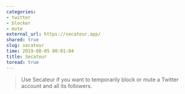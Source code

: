 ```yaml
---
categories:
- twitter
- blocker
- mute
external_url: https://secateur.app/
shared: true
slug: secateur
time: 2019-08-05 00:01:04
title: Secateur
toread: true
---
```


> Use Secateur if you want to temporarily block or mute a Twitter account and all its followers.